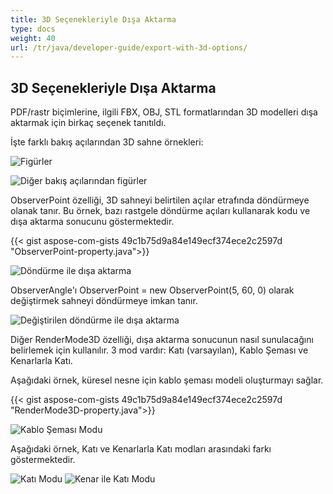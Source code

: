 ```yaml
---
title: 3D Seçenekleriyle Dışa Aktarma
type: docs
weight: 40
url: /tr/java/developer-guide/export-with-3d-options/
---
```


## **3D Seçenekleriyle Dışa Aktarma**

PDF/rastr biçimlerine, ilgili FBX, OBJ, STL formatlarından 3D modelleri dışa aktarmak için birkaç seçenek tanıtıldı.

İşte farklı bakış açılarından 3D sahne örnekleri:

![Figürler](/_assets/guide/3d/fig1.png)

![Diğer bakış açılarından figürler](/_assets/guide/3d/fig2.png)

ObserverPoint özelliği, 3D sahneyi belirtilen açılar etrafında döndürmeye olanak tanır. Bu örnek, bazı rastgele döndürme açıları kullanarak kodu ve dışa aktarma sonucunu göstermektedir.

{{< gist aspose-com-gists 49c1b75d9a84e149ecf374ece2c2597d "ObserverPoint-property.java">}}

![Döndürme ile dışa aktarma](/_assets/guide/3d/fig3.png)

ObserverAngle'ı ObserverPoint = new ObserverPoint(5, 60, 0) olarak değiştirmek sahneyi döndürmeye imkan tanır.

![Değiştirilen döndürme ile dışa aktarma](/_assets/guide/3d/fig4.png)

Diğer RenderMode3D özelliği, dışa aktarma sonucunun nasıl sunulacağını belirlemek için kullanılır. 3 mod vardır: Katı (varsayılan), Kablo Şeması ve Kenarlarla Katı.

Aşağıdaki örnek, küresel nesne için kablo şeması modeli oluşturmayı sağlar.

{{< gist aspose-com-gists 49c1b75d9a84e149ecf374ece2c2597d "RenderMode3D-property.java">}}

![Kablo Şeması Modu](/_assets/guide/3d/fig5.png)

Aşağıdaki örnek, Katı ve Kenarlarla Katı modları arasındaki farkı göstermektedir.

![Katı Modu](/_assets/guide/3d/fig6.png)
![Kenar ile Katı Modu](/_assets/guide/3d/fig7.png)
